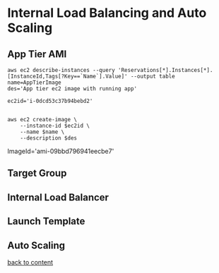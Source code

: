 # Internal Load Balancing and Auto Scaling

## App Tier AMI
```
aws ec2 describe-instances --query 'Reservations[*].Instances[*].[InstanceId,Tags[?Key==`Name`].Value]' --output table
name=AppTierImage
des='App tier ec2 image with running app'

```
```
ec2id='i-0dcd53c37b94bebd2'
```
```

aws ec2 create-image \
    --instance-id $ec2id \
    --name $name \
    --description $des
```

ImageId='ami-09bbd796941eecbe7'
## Target Group
## Internal Load Balancer
## Launch Template
## Auto Scaling
[back to content](readme.md)

